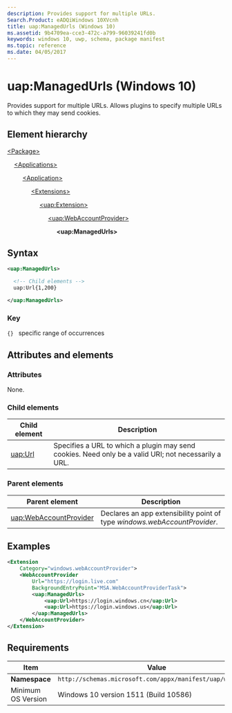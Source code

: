 ```yaml
---
description: Provides support for multiple URLs.
Search.Product: eADQiWindows 10XVcnh
title: uap:ManagedUrls (Windows 10)
ms.assetid: 9b4709ea-cce3-472c-a799-96039241fd0b
keywords: windows 10, uwp, schema, package manifest
ms.topic: reference
ms.date: 04/05/2017
---
```


# uap:ManagedUrls (Windows 10)

Provides support for multiple URLs. Allows plugins to specify multiple URLs to which they may send cookies.

## Element hierarchy

[\<Package\>](element-package.md)

&nbsp;&nbsp;&nbsp;&nbsp;[\<Applications\>](element-applications.md)

&nbsp;&nbsp;&nbsp;&nbsp; &nbsp;&nbsp;&nbsp;&nbsp;[\<Application\>](element-application.md)

&nbsp;&nbsp;&nbsp;&nbsp; &nbsp;&nbsp;&nbsp;&nbsp; &nbsp;&nbsp;&nbsp;&nbsp;[\<Extensions\>](element-extensions.md)

&nbsp;&nbsp;&nbsp;&nbsp; &nbsp;&nbsp;&nbsp;&nbsp; &nbsp;&nbsp;&nbsp;&nbsp; &nbsp;&nbsp;&nbsp;&nbsp;[\<uap:Extension\>](element-uap-extension.md)

&nbsp;&nbsp;&nbsp;&nbsp; &nbsp;&nbsp;&nbsp;&nbsp; &nbsp;&nbsp;&nbsp;&nbsp; &nbsp;&nbsp;&nbsp;&nbsp; &nbsp;&nbsp;&nbsp;&nbsp;[\<uap:WebAccountProvider\>](element-uap-webaccountprovider.md)

&nbsp;&nbsp;&nbsp;&nbsp; &nbsp;&nbsp;&nbsp;&nbsp; &nbsp;&nbsp;&nbsp;&nbsp; &nbsp;&nbsp;&nbsp;&nbsp; &nbsp;&nbsp;&nbsp;&nbsp; &nbsp;&nbsp;&nbsp;&nbsp;**\<uap:ManagedUrls\>**

## Syntax

```xml
<uap:ManagedUrls>

  <!-- Child elements -->
  uap:Url{1,200}

</uap:ManagedUrls>
```

### Key

`{}`   specific range of occurrences

## Attributes and elements

### Attributes

None.

### Child elements

| Child element | Description |
|-|-|
| [uap:Url](element-uap-url.md) | Specifies a URL to which a plugin may send cookies. Need only be a valid URI; not necessarily a URL. |

### Parent elements

| Parent element | Description |
|-|-|
| [uap:WebAccountProvider](element-uap-webaccountprovider.md) | Declares an app extensibility point of type *windows.webAccountProvider*. |

## Examples

```xml
<Extension
    Category="windows.webAccountProvider">
    <WebAccountProvider
        Url="https://login.live.com"
        BackgroundEntryPoint="MSA.WebAccountProviderTask">
        <uap:ManagedUrls>
            <uap:Url>https://login.windows.cn</uap:Url>
            <uap:Url>https://login.windows.us</uap:Url>
        </uap:ManagedUrls>
    </WebAccountProvider>
</Extension>
```

## Requirements

| Item | Value |
|--|--|
| **Namespace** | `http://schemas.microsoft.com/appx/manifest/uap/windows10` |
| Minimum OS Version | Windows 10 version 1511 (Build 10586) |
